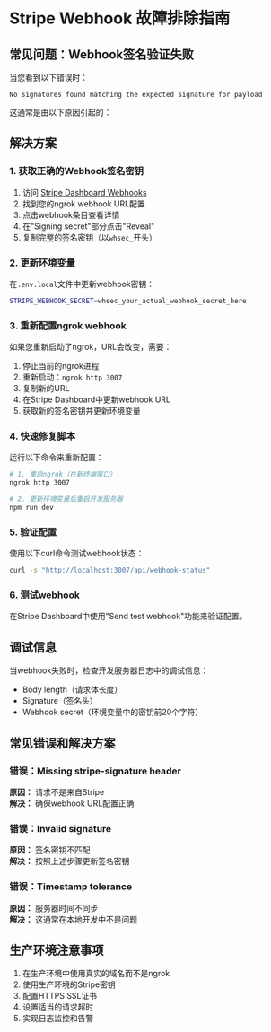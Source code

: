 # Stripe Webhook 故障排除指南

## 常见问题：Webhook签名验证失败

当您看到以下错误时：
```
No signatures found matching the expected signature for payload
```

这通常是由以下原因引起的：

## 解决方案

### 1. 获取正确的Webhook签名密钥

1. 访问 [Stripe Dashboard Webhooks](https://dashboard.stripe.com/test/webhooks)
2. 找到您的ngrok webhook URL配置
3. 点击webhook条目查看详情
4. 在"Signing secret"部分点击"Reveal"
5. 复制完整的签名密钥（以`whsec_`开头）

### 2. 更新环境变量

在`.env.local`文件中更新webhook密钥：
```bash
STRIPE_WEBHOOK_SECRET=whsec_your_actual_webhook_secret_here
```

### 3. 重新配置ngrok webhook

如果您重新启动了ngrok，URL会改变，需要：

1. 停止当前的ngrok进程
2. 重新启动：`ngrok http 3007`
3. 复制新的URL
4. 在Stripe Dashboard中更新webhook URL
5. 获取新的签名密钥并更新环境变量

### 4. 快速修复脚本

运行以下命令来重新配置：

```bash
# 1. 重启ngrok（在新终端窗口）
ngrok http 3007

# 2. 更新环境变量后重启开发服务器
npm run dev
```

### 5. 验证配置

使用以下curl命令测试webhook状态：
```bash
curl -s "http://localhost:3007/api/webhook-status"
```

### 6. 测试webhook

在Stripe Dashboard中使用"Send test webhook"功能来验证配置。

## 调试信息

当webhook失败时，检查开发服务器日志中的调试信息：
- Body length（请求体长度）
- Signature（签名头）
- Webhook secret（环境变量中的密钥前20个字符）

## 常见错误和解决方案

### 错误：Missing stripe-signature header
**原因：** 请求不是来自Stripe  
**解决：** 确保webhook URL配置正确

### 错误：Invalid signature  
**原因：** 签名密钥不匹配  
**解决：** 按照上述步骤更新签名密钥

### 错误：Timestamp tolerance  
**原因：** 服务器时间不同步  
**解决：** 这通常在本地开发中不是问题

## 生产环境注意事项

1. 在生产环境中使用真实的域名而不是ngrok
2. 使用生产环境的Stripe密钥
3. 配置HTTPS SSL证书
4. 设置适当的请求超时
5. 实现日志监控和告警 
